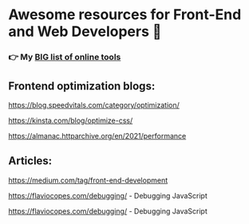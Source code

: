 # Awesome resources for Front-End and Web Developers :star_struck:

### :point_right: My [BIG list of online tools](https://github.com/jq91/tools-and-tips-for-webdevelopers/blob/main/online-tools.md)


## Frontend optimization blogs:

https://blog.speedvitals.com/category/optimization/

https://kinsta.com/blog/optimize-css/

https://almanac.httparchive.org/en/2021/performance


## Articles:
https://medium.com/tag/front-end-development

https://flaviocopes.com/debugging/ - Debugging JavaScript

https://flaviocopes.com/debugging/ - Debugging JavaScript
